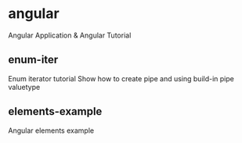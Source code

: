 # angular
Angular Application & Angular Tutorial 
## enum-iter
Enum iterator tutorial
Show how to create pipe and using build-in pipe valuetype 
## elements-example
Angular elements example